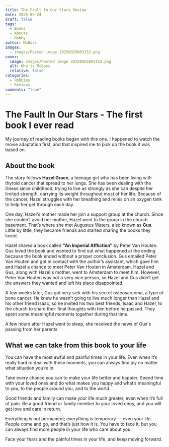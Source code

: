 ```yaml
---
title: The Fault In Our Stars Review
date: 2025-09-24
draft: false
tags:
  - Books
  - Abouts
  - Hobby
author: McBoss
images:
  - images/Pasted image 20250925003152.png
cover:
  image: images/Pasted image 20250925003152.png
  alt: Who is McBoss
  relative: false
categories:
  - Hobbies
  - Reviews
comments: "true"
---
```

# The Fault In Our Stars - The first book I ever read
My journey of reading books began with this one. I happened to watch the movie adaptation first, and that inspired me to pick up the book it was based on.

## About the book

The story follows **Hazel Grace**, a teenage girl who has been living with thyroid cancer that spread to her lungs. She has been dealing with the illness since childhood, trying to live as strongly as she can despite her limited strength, carrying its weight throughout most of her life. Because of the cancer, Hazel struggles with her breathing and relies on an oxygen tank to help her get through each day.

One day, Hazel's mother made her join a support group at the church. Since she couldn’t avoid her mother, Hazel went to the group in the church basement. That’s where she met Augustus Waters, also known as **Gus**. Little by little, they became friends and started sharing the books they loved.

Hazel shared a book called **"An Imperial Affliction”** by Peter Van Houten. Gus loved the book and wanted to find out what happened at the ending because the book ended without a proper conclusion. Gus emailed Peter Van Houten and got in contact with the author’s assistant, which gave him and Hazel a chance to meet Peter Van Houten in Amsterdam. Hazel and Gus, along with Hazel's mother, went to Amsterdam to meet him. However, Peter Van Houten was not a very nice person, so Hazel and Gus didn’t get the answers they wanted and left his place disappointed.

A few weeks later, Gus got very sick with his secret osteosarcoma, a type of bone cancer. He knew he wasn’t going to live much longer than Hazel and his other friend Isaac, so he invited his two best friends, Isaac and Hazel, to the church to share their final thoughts with him before he passed. They spent some meaningful moments together during that time.

A few hours after Hazel went to sleep, she received the news of Gus's passing from her parents.

## What we can take from this book to your life

You can have the most awful and painful times in your life. Even when it’s really hard to deal with these moments, you can always find joy no matter what situation you’re in. 

Take every chance you can to make your life better and happier. Spend time with your loved ones and do what makes you happy and what’s meaningful to you, to the people around you, and to the world.  

Good friends and family can make your life much greater, even when it’s full of pain. Be a good friend or family member to your loved ones, and you will get love and care in return.  

Everything is not permanent; everything is temporary — even your life. People come and go, and that’s just how it is. You have to face it, but you can always find more people in your life who care about you.  

Face your fears and the painful times in your life, and keep moving forward.


